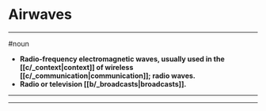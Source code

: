 # Airwaves
---
#noun
- **Radio-frequency electromagnetic waves, usually used in the [[c/_context|context]] of wireless [[c/_communication|communication]]; radio waves.**
- **Radio or television [[b/_broadcasts|broadcasts]].**
---
---
